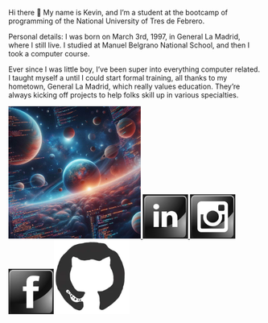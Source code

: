 <body style="background-image:/image/OIG4.jpg;">

 Hi there 👋 My name is Kevin, and I’m a student at the bootcamp of programming of the National University of Tres de Febrero.

Personal details: I was born on March 3rd, 1997, in General La Madrid, where I still live. I studied at Manuel Belgrano National School, and then I took a computer course.

Ever since I was little boy, I’ve been super into everything computer related. I taught myself a until I could start formal training, all thanks to my hometown, General La Madrid, which really values education. They’re always kicking off projects to help folks skill up in various specialties.

<img src="/image/OIG4.jpg" width="263"/><a href="https://www.linkedin.com/in/kevin-bustos/">
<img width="90" length="90" src="https://github.com/kevinbustosk2/kevinbustosk2/blob/main/image/Screenshot_2.png"></a><a href="https://www.instagram.com/kevink2b2/">
<img width="90" length="90" src="https://github.com/kevinbustosk2/kevinbustosk2/blob/main/image/Screenshot_1.png"></a><a href="https://www.facebook.com/kevinbustosk">
<img width="90" length="90" src="https://github.com/kevinbustosk2/kevinbustosk2/blob/main/image/Screenshot_3.png"></a><img src="/gif/200.webp" width="150"/> </body>
  


  

  
 

